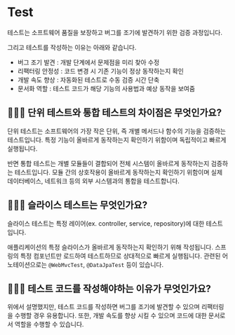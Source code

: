 # Test

테스트는 소프트웨어 품질을 보장하고 버그를 조기에 발견하기 위한 검증 과정입니다.

그리고 테스트를 작성하는 이유는 아래와 같습니다.

- 버그 조기 발견 : 개발 단계에서 문제점을 미리 찾아 수정
- 리팩터링 안정성 : 코드 변경 시 기존 기능이 정상 동작하는지 확인
- 개발 속도 향상 : 자동화된 테스트로 수동 검증 시간 단축
- 문서화 역할 : 테스트 코드가 해당 기능의 사용법과 예상 동작을 보여줌

## 🤷🏻‍♂️ 단위 테스트와 통합 테스트의 차이점은 무엇인가요?
단위 테스트는 소프트웨어의 가장 작은 단위, 즉 개별 메서드나 함수의 기능을 검증하는 테스트입니다. 특정 기능이 올바르게 동작하는지 확인하기 위함이며 독립적이고 빠르게 실행됩니다. 

반면 통합 테스트는 개별 모듈들이 결합되어 전체 시스템이 올바르게 동작하는지 검증하는 테스트입니다. 모듈 간의 상호작용이 올바르게 동작하는지 확인하기 위함이며 실제 데이터베이스, 네트워크 등의 외부 시스템과의 통합을 테스트합니다.

## 🤷🏻‍♂️ 슬라이스 테스트는 무엇인가요?
슬라이스 테스트는 특정 레이어(ex. controller, service, repository)에 대한 테스트입니다.

애플리케이션의 특정 슬라이스가 올바르게 동작하는지 확인하기 위해 작성됩니다. 스프링의 특정 컴포넌트만 로드하여 테스트하므로 상대적으로 빠르게 실행됩니다. 관련된 어노테이션으로는 `@WebMvcTest`, `@DataJpaTest` 등이 있습니다.

## 🤷🏻‍♂️ 테스트 코드를 작성해야하는 이유가 무엇인가요?
위에서 설명했지만, 테스트 코드를 작성하면 버그를 조기에 발견할 수 있으며 리팩터링을 수행할 경우 유용합니다. 또한, 개발 속도를 향상 시킬 수 있으며 코드에 대한 문서로서 역할을 수행할 수 있습니다.